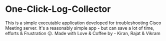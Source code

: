 # One-Click-Log-Collector
This is a simple executable application developed for troubleshooting Cisco Meeting server. It's a reasonably simple app - but can save a lot of time, efforts &amp; Frustration 😛. Made with Love &amp; Coffee by - Kiran, Rajat &amp; Vikram 
